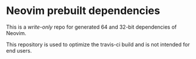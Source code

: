 Neovim prebuilt dependencies
============================

This is a *write-only* repo for generated 64 and 32-bit dependencies of Neovim.

This repository is used to optimize the travis-ci build and is not intended for end users.

